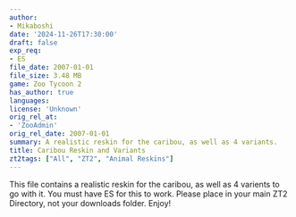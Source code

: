 ```yaml
---
author:
- Mikaboshi
date: '2024-11-26T17:30:00'
draft: false
exp_req:
- ES
file_date: 2007-01-01
file_size: 3.48 MB
game: Zoo Tycoon 2
has_author: true
languages:
license: 'Unknown'
orig_rel_at:
- 'ZooAdmin'
orig_rel_date: 2007-01-01
summary: A realistic reskin for the caribou, as well as 4 variants.
title: Caribou Reskin and Variants
zt2tags: ["All", "ZT2", "Animal Reskins"]
---
```

This file contains a realistic reskin for the caribou, as well as 4 varients to go with it. You must have ES for this to work. Please place in your main ZT2 Directory, not your downloads folder. Enjoy!
